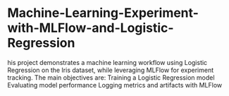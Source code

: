 # Machine-Learning-Experiment-with-MLFlow-and-Logistic-Regression
his project demonstrates a machine learning workflow using Logistic Regression on the Iris dataset, while leveraging MLFlow for experiment tracking. The main objectives are:  Training a Logistic Regression model  Evaluating model performance  Logging metrics and artifacts with MLFlow
